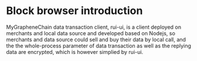 


# Block browser introduction

MyGrapheneChain data transaction client, rui-ui, is a client deployed on merchants and local data source and developed based on Nodejs, so merchants and data source could sell and buy their data by local call, and the the whole-process parameter of data transaction as well as the replying data are encrypted, which is however simplied by rui-ui.
